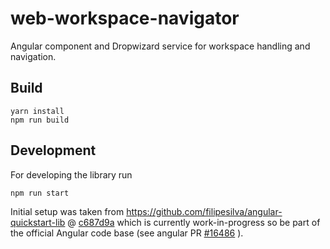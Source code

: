 # web-workspace-navigator

Angular component and Dropwizard service for workspace handling and navigation.

## Build

    yarn install
    npm run build

## Development

For developing the library run

    npm run start

Initial setup was taken from https://github.com/filipesilva/angular-quickstart-lib @ [c687d9a](https://github.com/filipesilva/angular-quickstart-lib/commit/c687d9a3c00c8db5c290f0dfb243172f8dbfdf40) which is currently work-in-progress
so be part of the official Angular code base (see angular PR [#16486](https://github.com/angular/angular/pull/16486) ).